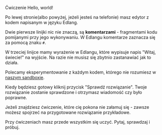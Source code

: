 Ćwiczenie Hello, world!

Po lewej stronie(albo powyżej, jeżeli jesteś na telefonie) masz edytor z kodem napisanym w języku Edlang.

Dwie pierwsze linijki nic nie znaczą, są **komentarzami** - fragmentami kodu pomijanymi przy jego wykonywaniu. W Edlangu komentarze zaznacza się za pomocą znaku ```#```.

W trzeciej linijce mamy wyrażenie w Edlangu, które wypisuje napis "Witaj, świecie!" na wyjście. Na razie nie musisz się zbytnio zastanawiać jak to działa. 

Polecamy eksperymentowanie z każdym kodem, którego nie rozumiesz w [naszym sandboxie](/sandbox).

Kiedy będziesz gotowy kliknij przycisk "Sprawdź rozwiązanie". Twoje rozwiązanie zostanie sprawdzone i otrzymasz wiadomość czy było poprawne.

Jeżeli znajdziesz ćwiczenie, które cię pokona nie załamuj się - zawsze możesz spojrzeć na przygotowane rozwiązanie przykładowe. 

Przy ćwiczeniach masz przede wszystkim się uczyć. Pytaj, sprawdzaj i próbuj.
